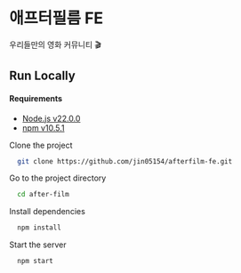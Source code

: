 # 애프터필름 FE

우리들만의 영화 커뮤니티 🎬

## Run Locally

#### Requirements

- [Node.js v22.0.0](https://nodejs.org/en/blog/release/v22.0.0)
- [npm v10.5.1](https://npmjs.com/package/npm/v/10.5.1)

Clone the project

```bash
  git clone https://github.com/jin05154/afterfilm-fe.git
```

Go to the project directory

```bash
  cd after-film
```

Install dependencies

```bash
  npm install
```

Start the server

```bash
  npm start
```
